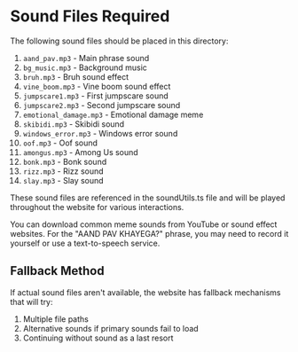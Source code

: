 # Sound Files Required

The following sound files should be placed in this directory:

1. `aand_pav.mp3` - Main phrase sound
2. `bg_music.mp3` - Background music
3. `bruh.mp3` - Bruh sound effect
4. `vine_boom.mp3` - Vine boom sound effect
5. `jumpscare1.mp3` - First jumpscare sound
6. `jumpscare2.mp3` - Second jumpscare sound
7. `emotional_damage.mp3` - Emotional damage meme
8. `skibidi.mp3` - Skibidi sound
9. `windows_error.mp3` - Windows error sound
10. `oof.mp3` - Oof sound
11. `amongus.mp3` - Among Us sound
12. `bonk.mp3` - Bonk sound
13. `rizz.mp3` - Rizz sound
14. `slay.mp3` - Slay sound

These sound files are referenced in the soundUtils.ts file and will be played throughout the website for various interactions.

You can download common meme sounds from YouTube or sound effect websites. For the "AAND PAV KHAYEGA?" phrase, you may need to record it yourself or use a text-to-speech service.

## Fallback Method

If actual sound files aren't available, the website has fallback mechanisms that will try:
1. Multiple file paths 
2. Alternative sounds if primary sounds fail to load
3. Continuing without sound as a last resort 